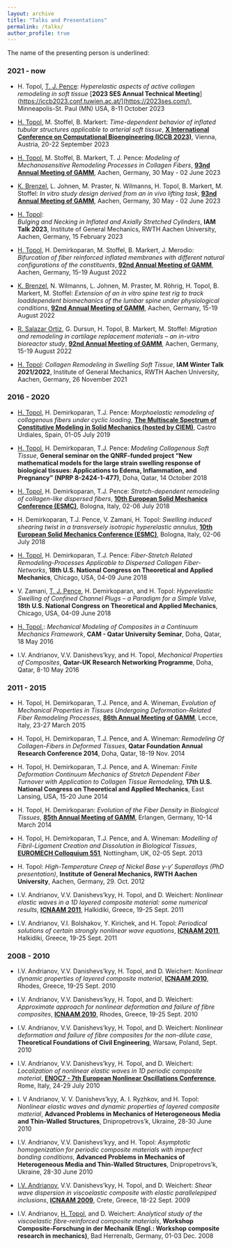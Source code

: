 ```yaml
---
layout: archive
title: "Talks and Presentations"
permalink: /talks/
author_profile: true
---
```


The name of the presenting person is underlined:

### 2021 - now

* H. Topol, <ins>T. J. Pence</ins>:
_Hyperelastic aspects of active collagen remodeling in soft tissue_
[**2023 SES Annual Technical Meeting**](https://iccb2023.conf.tuwien.ac.at/](https://2023ses.com/),
 Minneapolis-St. Paul (MN) USA, 8-11 October 2023


* <ins>H. Topol</ins>, M. Stoffel, B. Markert:
_Time-dependent behavior of inflated tubular structures applicable to arterial soft tissue_,
[**X International Conference on Computational Bioengineering (ICCB 2023)**](https://iccb2023.conf.tuwien.ac.at/),
Vienna, Austria, 20-22 September 2023

* <ins>H. Topol</ins>, M. Stoffel, B. Markert, T. J. Pence:
_Modeling of Mechanosensitive Remodeling Processes in Collagen Fibers_,
[**93nd Annual Meeting of GAMM**](https://jahrestagung.gamm-ev.de/annual-meeting-2023),
Aachen, Germany, 30 May - 02 June 2023

* <ins>K. Brenzel</ins>, L. Johnen, M. Praster, N. Wilmanns, H. Topol, B. Markert, M. Stoffel:
_In vitro study design derived from an in vivo lifting task_,
[**93nd Annual Meeting of GAMM**](https://jahrestagung.gamm-ev.de/annual-meeting-2023),
Aachen, Germany, 30 May - 02 June 2023

* <ins>H. Topol</ins>:<br/> 
_Bulging and Necking in Inflated and Axially Stretched Cylinders_,
**IAM Talk 2023**,
Institute of General Mechanics, RWTH Aachen University, Aachen, Germany, 15 February 2023

* <ins>H. Topol</ins>, H. Demirkoparan, M. Stoffel, B. Markert, J. Merodio:
_Bifurcation of fiber reinforced inflated membranes with different natural configurations of the constituents_,
[**92nd Annual Meeting of GAMM**](https://jahrestagung.gamm-ev.de/annual-meeting-2022/annual-meeting/),
Aachen, Germany, 15-19 August 2022

* <ins>K. Brenzel</ins>, N. Wilmanns, L. Johnen, M. Praster, M. Röhrig, H. Topol, B. Markert, M. Stoffel:
_Extension of an in vitro spine test rig to track loaddependent biomechanics of the lumbar spine under
physiological conditions_,
[**92nd Annual Meeting of GAMM**](https://jahrestagung.gamm-ev.de/annual-meeting-2022/annual-meeting/),
Aachen, Germany, 15-19 August 2022

* <ins>R. Salazar Ortiz</ins>, G. Dursun, H. Topol, B. Markert, M. Stoffel:
_Migration and remodeling in cartilage replacement materials – an in-vitro bioreactor
study_,
[**92nd Annual Meeting of GAMM**](https://jahrestagung.gamm-ev.de/annual-meeting-2022/annual-meeting/),
Aachen, Germany, 15-19 August 2022

* <ins>H. Topol</ins>:
_Collagen Remodeling in Swelling Soft Tissue_,
**IAM Winter Talk 2021/2022**,
Institute of General Mechanics, RWTH Aachen University, Aachen, Germany, 26 November 2021<br/>

### 2016 - 2020

* <ins>H. Topol</ins>, H. Demirkoparan, T.J. Pence:
_Morphoelastic remodeling of collagenous fibers under cyclic loading_,
[**The Multiscale Spectrum of Constitutive Modeling in Solid Mechanics (hosted by CIEM)**](https://bigoni.dicam.unitn.it/material/Abstract-Castro-July-2019.pdf),
Castro Urdiales, Spain, 01-05 July 2019

* <ins>H. Topol</ins>, H. Demirkoparan, T.J. Pence:
_Modeling Collagenous Soft Tissue_,
**General seminar on the QNRF-funded project “New mathematical models for the large strain swelling
response of biological tissues: Applications to Edema, Inflammation, and Pregnancy” (NPRP 8-2424-1-477)**,
Doha, Qatar, 14 October 2018

* <ins>H. Topol</ins>, H. Demirkoparan, T.J. Pence:
_Stretch-dependent remodeling of collagen-like dispersed fibers_,
**[10th European Solid Mechanics Conference (ESMC)](https://euromech.org/conferences/ESMC/ESMC10)**,
Bologna, Italy, 02-06 July 2018

* H. Demirkoparan, T.J. Pence, V. Zamani, H. Topol:
_Swelling induced shearing twist in a transversely isotropic hyperelastic annulus_,
**[10th European Solid Mechanics Conference (ESMC)](https://euromech.org/conferences/ESMC/ESMC10)**,
Bologna, Italy, 02-06 July 2018

* <ins>H. Topol</ins>, H. Demirkoparan, T.J. Pence:
_Fiber-Stretch Related Remodeling-Processes Applicable to Dispersed Collagen Fiber-Networks_,
**18th U.S. National Congress on Theoretical and Applied Mechanics**,
Chicago, USA, 04-09 June 2018

* V. Zamani, <ins>T. J. Pence</ins>, H. Demirkoparan, and H. Topol:
_Hyperelastic Swelling of Confined Channel Plugs – a Paradigm for a Simple Valve_,
**18th U.S. National Congress on Theoretical and Applied Mechanics**,
Chicago, USA, 04-09 June 2018

* <ins>H. Topol</ins>,:
_Mechanical Modeling of Composites in a Continuum Mechanics Framework_,
**CAM - Qatar University Seminar**,
Doha, Qatar, 18 May 2016

* I.V. Andrianov, V.V. Danishevs’kyy, and H. Topol,
_Mechanical Properties of Composites_,
**Qatar-UK Research Networking Programme**,
Doha, Qatar, 8-10 May 2016<br/>

### 2011 - 2015

* H. Topol, H. Demirkoparan, T.J. Pence, and A. Wineman,
_Evolution of Mechanical Properties in Tissues Undergoing Deformation-Related Fiber Remodeling Processes_,
**[86th Annual Meeting of GAMM](https://jahrestagung.gamm-ev.de/annual-meeting-2015/annual-meeting/)**,
Lecce, Italy, 23-27 March 2015

* H. Topol, H. Demirkoparan, T.J. Pence, and A. Wineman:
_Remodeling Of Collagen-Fibers in Deformed Tissues_,
**Qatar Foundation Annual Research Conference 2014**,
Doha, Qatar, 18-19 Nov. 2014

* H. Topol, H. Demirkoparan, T.J. Pence, and A. Wineman:
_Finite Deformation Continuum Mechanics of Stretch Dependent Fiber Turnover with Application to Collagen Tissue Remodeling_,
**17th U.S. National Congress on Theoretical and Applied Mechanics**,
East Lansing, USA, 15-20 June 2014

* H. Topol, H. Demirkoparan:
_Evolution of the Fiber Density in Biological Tissues_,
**[85th Annual Meeting of GAMM](https://jahrestagung.gamm-ev.de/annual-meeting-2014/annual-meeting/)**,
Erlangen, Germany, 10-14 March 2014

* H. Topol, H. Demirkoparan, T.J. Pence, and A. Wineman:
_Modelling of Fibril-Ligament Creation and Dissolution in Biological Tissues_,
**[EUROMECH Colloquium 551](https://euromech.org/colloquia/2013/551)**,
Nottingham, UK, 02-05 Sept. 2013

* H. Topol:
_High-Temperature Creep of Nickel Base γ-γ′ Superalloys (PhD presentation)_,
**Institute of General Mechanics, RWTH Aachen University**,
Aachen, Germany, 29. Oct. 2012

* I.V. Andrianov, V.V. Danishevs’kyy, H. Topol, and D. Weichert:
_Nonlinear elastic waves in a 1D layered composite material: some numerical results_,
**[ICNAAM 2011](http://history.icnaam.org/icnaam_2011/index.htm)**,
Halkidiki, Greece, 19-25 Sept. 2011

* I.V. Andrianov, V.I. Bolshakov, Y. Kirichek, and H. Topol:
_Periodical solutions of certain strongly nonlinear wave equations_,
**[ICNAAM 2011](http://history.icnaam.org/icnaam_2011/index.htm)**,
Halkidiki, Greece, 19-25 Sept. 2011<br/>

### 2008 - 2010

* I.V. Andrianov, V.V. Danishevs’kyy, H. Topol, and D. Weichert:
_Nonlinear dynamic properties of layered composite material_,
**[ICNAAM 2010](http://history.icnaam.org/icnaam_2010/index.htm)**,
Rhodes, Greece, 19-25 Sept. 2010

* I.V. Andrianov, V.V. Danishevs’kyy, H. Topol, and D. Weichert:
_Approximate approach for nonlinear deformation and failure of fibre composites_,
**[ICNAAM 2010](http://history.icnaam.org/icnaam_2010/index.htm)**,
Rhodes, Greece, 19-25 Sept. 2010

* I.V. Andrianov, V.V. Danishevs’kyy, H. Topol, and D. Weichert:
_Nonlinear deformation and failure of fibre composites for the non-dilute case_,
**Theoretical Foundations of Civil Engineering**,
Warsaw, Poland, Sept. 2010

* I.V. Andrianov, V.V. Danishevs’kyy, H. Topol, and D. Weichert:
_Localization of nonlinear elastic waves in 1D periodic composite material_,
[**ENOC7 - 7th European Nonlinear Oscillations Conference**](https://euromech.org/conferences/ENOC/ENOC7),
Rome, Italy, 24-29 July 2010

* I. V Andrianov, V. V. Danishevs’kyy, A. I. Ryzhkov, and H. Topol:
_Nonlinear elastic waves and dynamic properties of layered composite material_,
**Advanced Problems in Mechanics of Heterogeneous Media and Thin-Walled Structures**,
Dnipropetrovs’k, Ukraine, 28-30 June 2010

* I.V. Andrianov, V.V. Danishevs’kyy, and H. Topol:
_Asymptotic homogenization for periodic composite materials with imperfect bonding conditions_,
**Advanced Problems in Mechanics of Heterogeneous Media and Thin-Walled Structures**,
Dnipropetrovs’k, Ukraine, 28-30 June 2010

* <ins>I.V. Andrianov</ins>, V.V. Danishevs’kyy, H. Topol, and D. Weichert:
_Shear wave dispersion in viscoelastic composite with elastic parallelepiped inclusions_,
**[ICNAAM 2009](http://history.icnaam.org/icnaam_2009/index.htm)**,
Crete, Greece, 18-22 Sept. 2009

* I.V. Andrianov, <ins>H. Topol</ins>, and D. Weichert:
_Analytical study of the viscoelastic fibre-reinforced composite materials_,
**Workshop Composite-Forschung in der Mechanik (Engl.: Workshop composite research in mechanics)**,
Bad Herrenalb, Germany, 01-03 Dec. 2008





